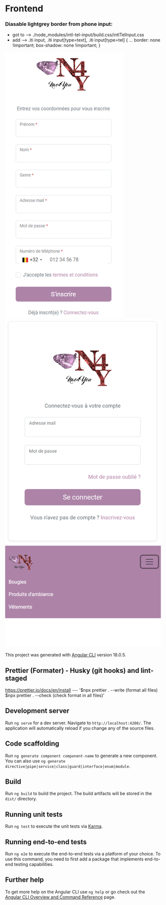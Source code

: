 # Frontend

### Diasable lightgrey border from phone input:
- got to --> ./node_modules/intl-tel-input/build.css/intlTelInput.css
- add -->  .iti input, .iti input[type=text], .iti input[type=tel] {
    ...
    border: none !important;
    box-shadow: none !important; }

![alt text](sign_up_state.png)
![alt text](sign_in_state.png)
![alt text](navbar_state.png)

This project was generated with [Angular CLI](https://github.com/angular/angular-cli) version 18.0.5.

## Prettier (Formater) - Husky (git hooks) and lint-staged

https://prettier.io/docs/en/install --- '$npx prettier . --write (format all files) $npx prettier . --check (check format in all files)'

## Development server

Run `ng serve` for a dev server. Navigate to `http://localhost:4200/`. The application will automatically reload if you change any of the source files.

## Code scaffolding

Run `ng generate component component-name` to generate a new component. You can also use `ng generate directive|pipe|service|class|guard|interface|enum|module`.

## Build

Run `ng build` to build the project. The build artifacts will be stored in the `dist/` directory.

## Running unit tests

Run `ng test` to execute the unit tests via [Karma](https://karma-runner.github.io).

## Running end-to-end tests

Run `ng e2e` to execute the end-to-end tests via a platform of your choice. To use this command, you need to first add a package that implements end-to-end testing capabilities.

## Further help

To get more help on the Angular CLI use `ng help` or go check out the [Angular CLI Overview and Command Reference](https://angular.dev/tools/cli) page.
